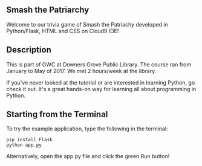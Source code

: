 
## Smash the Patriarchy

Welcome to our trivia game of Smash the Patriachy developed in Python/Flask, HTML and CSS on Cloud9 IDE!

## Description
This is part of GWC at Downers Grove Public Library. The course ran from January to May of 2017. We met 2 hours/week at the library. 

If you've never looked at the tutorial or are interested in learning Python,
go check it out. It's a great hands-on way for learning all about programming
in Python.

## Starting from the Terminal

To try the example application, type the following in the terminal:

```
pip install Flask
python app.py
```

Alternatively, open the app.py file and click the green Run
button!
